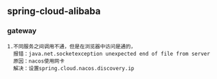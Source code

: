 ## spring-cloud-alibaba

### gateway
    1.不同服务之间调用不通，但是在浏览器中访问是通的，
      报错：java.net.socketexception unexpected end of file from server
      原因：nacos使用网卡
      解决：设置spring.cloud.nacos.discovery.ip
